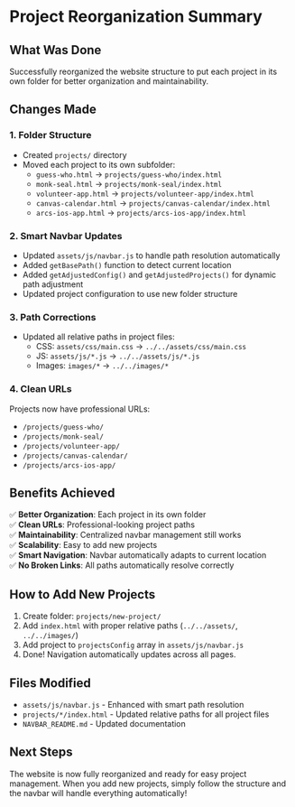 # Project Reorganization Summary

## What Was Done

Successfully reorganized the website structure to put each project in its own folder for better organization and maintainability.

## Changes Made

### 1. **Folder Structure**
- Created `projects/` directory
- Moved each project to its own subfolder:
  - `guess-who.html` → `projects/guess-who/index.html`
  - `monk-seal.html` → `projects/monk-seal/index.html`
  - `volunteer-app.html` → `projects/volunteer-app/index.html`
  - `canvas-calendar.html` → `projects/canvas-calendar/index.html`
  - `arcs-ios-app.html` → `projects/arcs-ios-app/index.html`

### 2. **Smart Navbar Updates**
- Updated `assets/js/navbar.js` to handle path resolution automatically
- Added `getBasePath()` function to detect current location
- Added `getAdjustedConfig()` and `getAdjustedProjects()` for dynamic path adjustment
- Updated project configuration to use new folder structure

### 3. **Path Corrections**
- Updated all relative paths in project files:
  - CSS: `assets/css/main.css` → `../../assets/css/main.css`
  - JS: `assets/js/*.js` → `../../assets/js/*.js`
  - Images: `images/*` → `../../images/*`

### 4. **Clean URLs**
Projects now have professional URLs:
- `/projects/guess-who/`
- `/projects/monk-seal/`
- `/projects/volunteer-app/`
- `/projects/canvas-calendar/`
- `/projects/arcs-ios-app/`

## Benefits Achieved

✅ **Better Organization**: Each project in its own folder  
✅ **Clean URLs**: Professional-looking project paths  
✅ **Maintainability**: Centralized navbar management still works  
✅ **Scalability**: Easy to add new projects  
✅ **Smart Navigation**: Navbar automatically adapts to current location  
✅ **No Broken Links**: All paths automatically resolve correctly  

## How to Add New Projects

1. Create folder: `projects/new-project/`
2. Add `index.html` with proper relative paths (`../../assets/`, `../../images/`)
3. Add project to `projectsConfig` array in `assets/js/navbar.js`
4. Done! Navigation automatically updates across all pages.

## Files Modified

- `assets/js/navbar.js` - Enhanced with smart path resolution
- `projects/*/index.html` - Updated relative paths for all project files
- `NAVBAR_README.md` - Updated documentation

## Next Steps

The website is now fully reorganized and ready for easy project management. When you add new projects, simply follow the structure and the navbar will handle everything automatically! 